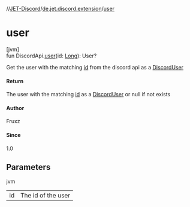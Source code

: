 //[JET-Discord](../../index.md)/[de.jet.discord.extension](index.md)/[user](user.md)

# user

[jvm]\
fun DiscordApi.[user](user.md)(id: [Long](https://kotlinlang.org/api/latest/jvm/stdlib/kotlin/-long/index.html)): User?

Get the user with the matching [id](user.md) from the discord api as a [DiscordUser](../de.jet.discord.user/-discord-user/index.md)

#### Return

The user with the matching [id](user.md) as a [DiscordUser](../de.jet.discord.user/-discord-user/index.md) or null if not exists

#### Author

Fruxz

#### Since

1.0

## Parameters

jvm

| | |
|---|---|
| id | The id of the user |
